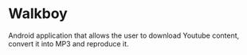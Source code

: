 # Walkboy

Android application that allows the user to download Youtube content, convert it into MP3 and reproduce it.

